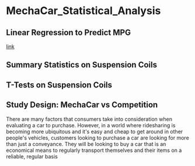 # MechaCar_Statistical_Analysis

## Linear Regression to Predict MPG

[link](https://github.com/paveenB/MechaCar_Statistical_Analysis/blob/main/Images/regression.png)

## Summary Statistics on Suspension Coils

## T-Tests on Suspension Coils

## Study Design: MechaCar vs Competition

There are many factors that consumers take into consideration when evaluating a car to purchase. However, in a world where ridesharing is becoming more ubiquitous and it's easy and cheap to get around in other people's vehicles, customers looking to purchase a car are looking for more than just a conveyance. They will be looking to buy a car that is an economical means to regularly transport themselves and their items on a reliable, regular basis
